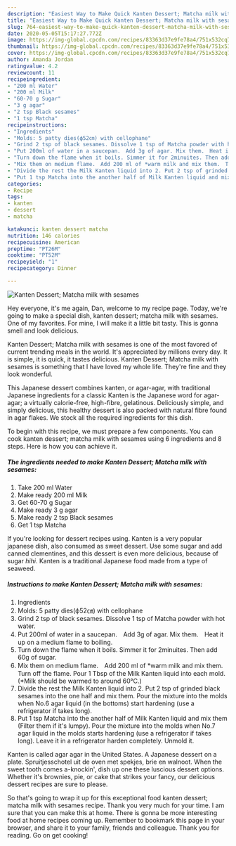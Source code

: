 ```yaml
---
description: "Easiest Way to Make Quick Kanten Dessert; Matcha milk with sesames"
title: "Easiest Way to Make Quick Kanten Dessert; Matcha milk with sesames"
slug: 764-easiest-way-to-make-quick-kanten-dessert-matcha-milk-with-sesames
date: 2020-05-05T15:17:27.772Z
image: https://img-global.cpcdn.com/recipes/83363d37e9fe78a4/751x532cq70/kanten-dessert-matcha-milk-with-sesames-recipe-main-photo.jpg
thumbnail: https://img-global.cpcdn.com/recipes/83363d37e9fe78a4/751x532cq70/kanten-dessert-matcha-milk-with-sesames-recipe-main-photo.jpg
cover: https://img-global.cpcdn.com/recipes/83363d37e9fe78a4/751x532cq70/kanten-dessert-matcha-milk-with-sesames-recipe-main-photo.jpg
author: Amanda Jordan
ratingvalue: 4.2
reviewcount: 11
recipeingredient:
- "200 ml Water"
- "200 ml Milk"
- "60-70 g Sugar"
- "3 g agar"
- "2 tsp Black sesames"
- "1 tsp Matcha"
recipeinstructions:
- "Ingredients"
- "Molds: 5 patty dies(ф52㎝) with cellophane"
- "Grind 2 tsp of black sesames. Dissolve 1 tsp of Matcha powder with hot water."
- "Put 200ml of water in a saucepan.　Add 3g of agar. Mix them.　Heat it up on a medium flame to boiling."
- "Turn down the flame when it boils. Simmer it for 2minuites. Then add 60g of sugar."
- "Mix them on medium flame.　Add 200 ml of *warm milk and mix them.　Turn off the flame. Pour 1 Tbsp of the Milk Kanten liquid into each mold. (*Milk should be warmed to around 60℃.)"
- "Divide the rest the Milk Kanten liquid into 2. Put 2 tsp of grinded black sesames into the one half and mix them. Pour the mixture into the molds when No.6 agar liquid (in the bottoms) start hardening (use a refrigerator if takes long)."
- "Put 1 tsp Matcha into the another half of Milk Kanten liquid and mix them (Filter them if it&#39;s lumpy). Pour the mixture into the molds when No.7 agar liquid in the molds starts hardening (use a refrigerator if takes long). Leave it in a refrigerator harden completely. Unmold it."
categories:
- Recipe
tags:
- kanten
- dessert
- matcha

katakunci: kanten dessert matcha 
nutrition: 146 calories
recipecuisine: American
preptime: "PT26M"
cooktime: "PT52M"
recipeyield: "1"
recipecategory: Dinner

---
```



![Kanten Dessert; Matcha milk with sesames](https://img-global.cpcdn.com/recipes/83363d37e9fe78a4/751x532cq70/kanten-dessert-matcha-milk-with-sesames-recipe-main-photo.jpg)

Hey everyone, it's me again, Dan, welcome to my recipe page. Today, we're going to make a special dish, kanten dessert; matcha milk with sesames. One of my favorites. For mine, I will make it a little bit tasty. This is gonna smell and look delicious.

Kanten Dessert; Matcha milk with sesames is one of the most favored of current trending meals in the world. It's appreciated by millions every day. It is simple, it is quick, it tastes delicious. Kanten Dessert; Matcha milk with sesames is something that I have loved my whole life. They're fine and they look wonderful.

This Japanese dessert combines kanten, or agar-agar, with traditional Japanese ingredients for a classic Kanten is the Japanese word for agar-agar; a virtually calorie-free, high-fibre, gelatinous. Deliciously simple, and simply delicious, this healthy dessert is also packed with natural fibre found in agar flakes. We stock all the required ingredients for this dish.


To begin with this recipe, we must prepare a few components. You can cook kanten dessert; matcha milk with sesames using 6 ingredients and 8 steps. Here is how you can achieve it.

<!--inarticleads1-->

##### The ingredients needed to make Kanten Dessert; Matcha milk with sesames:

1. Take 200 ml Water
1. Make ready 200 ml Milk
1. Get 60-70 g Sugar
1. Make ready 3 g agar
1. Make ready 2 tsp Black sesames
1. Get 1 tsp Matcha


If you&#39;re looking for dessert recipes using. Kanten is a very popular japanese dish, also consumed as sweet dessert. Use some sugar and add canned clementines, and this dessert is even more delicious, because of sugar *hihi*. Kanten is a traditional Japanese food made from a type of seaweed. 

<!--inarticleads2-->

##### Instructions to make Kanten Dessert; Matcha milk with sesames:

1. Ingredients
1. Molds: 5 patty dies(ф52㎝) with cellophane
1. Grind 2 tsp of black sesames. Dissolve 1 tsp of Matcha powder with hot water.
1. Put 200ml of water in a saucepan.　Add 3g of agar. Mix them.　Heat it up on a medium flame to boiling.
1. Turn down the flame when it boils. Simmer it for 2minuites. Then add 60g of sugar.
1. Mix them on medium flame.　Add 200 ml of *warm milk and mix them.　Turn off the flame. Pour 1 Tbsp of the Milk Kanten liquid into each mold. (*Milk should be warmed to around 60℃.)
1. Divide the rest the Milk Kanten liquid into 2. Put 2 tsp of grinded black sesames into the one half and mix them. Pour the mixture into the molds when No.6 agar liquid (in the bottoms) start hardening (use a refrigerator if takes long).
1. Put 1 tsp Matcha into the another half of Milk Kanten liquid and mix them (Filter them if it&#39;s lumpy). Pour the mixture into the molds when No.7 agar liquid in the molds starts hardening (use a refrigerator if takes long). Leave it in a refrigerator harden completely. Unmold it.


Kanten is called agar agar in the United States. A Japanese dessert on a plate. Spruitjesschotel uit de oven met spekjes, brie en walnoot. When the sweet tooth comes a-knockin&#39;, dish up one these luscious dessert options. Whether it&#39;s brownies, pie, or cake that strikes your fancy, our delicious dessert recipes are sure to please. 

So that's going to wrap it up for this exceptional food kanten dessert; matcha milk with sesames recipe. Thank you very much for your time. I am sure that you can make this at home. There is gonna be more interesting food at home recipes coming up. Remember to bookmark this page in your browser, and share it to your family, friends and colleague. Thank you for reading. Go on get cooking!

